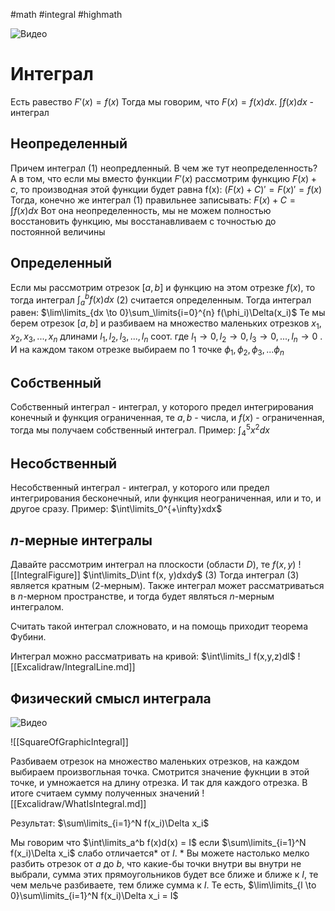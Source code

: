 #math #integral #highmath

![Видео](https://www.youtube.com/watch?v=nCx6FTChgow)
# Интеграл
Есть равество $F'(x) = f(x)$ 
Тогда мы говорим, что $F(x)= f(x)dx$.
$\int f(x)dx$ - интеграл
## Неопределенный
Причем интеграл (1) неопредленный. В чем же тут неопределенность? 
А в том, что если мы вместо функции $F'(x)$ рассмотрим функцию $F(x)+c$, то производная этой функции будет равна f(x):
$(F(x)+C)'=F(x)'=f(x)$
Тогда, конечно же интеграл (1) правильнее записывать:
$F(x)+C=\int f(x)dx$
Вот она неопределенность, мы не можем полностью восстановить функцию, мы восстанавливаем с точностью до постоянной величины
## Определенный
Если мы рассмотрим отрезок $[a, b]$ и функцию на этом отрезке $f(x)$, то тогда интеграл $\int_a^b f(x)dx$ (2) считается определенным.
Тогда интеграл равен:
$\lim\limits_{dx \to 0}\sum_\limits{i=0}^{n} f(\phi_i)\Delta(x_i)$
Те мы берем отрезок $[a, b]$ и разбиваем на множество маленьких отрезков $x_1, x_2, x_3, ..., x_n$ длинами $l_1, l_2, l_3, ..., l_n$ соот.  где $l_1 \to 0, l_2 \to 0,  l_3 \to 0, ... , l_n \to 0$ . И на каждом таком отрезке выбираем по 1 точке $\phi_1, \phi_2, \phi_3, ... \phi_n$
## Собственный
Собственный интеграл - интеграл, у которого предел интегрирования конечный и функция ограниченная, те $a, b$ - числа, и $f(x)$ - ограниченная, тогда мы получаем собственный интеграл. Пример:
$\int_4^5x^2dx$
## Несобственный
Несобственный интеграл - интеграл, у которого или предел интегрирования бесконечный, или функция неограниченная, или и то, и другое сразу. Пример:
$\int\limits_0^{+\infty}xdx$

## $n$-мерные интегралы
Давайте рассмотрим интеграл на плоскости (области $D$), те $f(x, y)$
![[IntegralFigure]]
$\int\limits_D\int f(x, y)dxdy$ (3)
Тогда интеграл (3) является кратным (2-мерным).
Также интеграл может рассматриваться в $n$-мерном пространстве, и тогда будет являться $n$-мерным интегралом.

Считать такой интеграл сложновато, и на помощь приходит теорема Фубини.

Интеграл можно рассматривать на кривой:
$\int\limits_l f(x,y,z)dl$
![[Excalidraw/IntegralLine.md]]

## Физический смысл интеграла

![Видео](https://youtu.be/2lFUgZjhOH8)

![[SquareOfGraphicIntegral]]

Разбиваем отрезок на множество маленьких отрезков, на каждом выбираем произвогльная точка. Смотрится значение фукнции в этой точке, и умножается на длину отрезка. И так для каждого отрезка. В итоге считаем сумму полученных значений
![[Excalidraw/WhatIsIntegral.md]]

Результат:
$\sum\limits_{i=1}^N f(x_i)\Delta x_i$

Мы говорим что $\int\limits_a^b f(x)d(x) = I$ если $\sum\limits_{i=1}^N f(x_i)\Delta x_i$ слабо отличается\* от $I$.
\* Вы можете настолько мелко разбить отрезок от $a$ до $b$, что какие-бы точки внутри вы внутри не выбрали, сумма этих прямоугольников будет все ближе и ближе к $I$, те чем мельче разбиваете, тем ближе сумма к $I$. Те есть,  $\lim\limits_{l \to 0}\sum\limits_{i=1}^N f(x_i)\Delta x_i = I$
